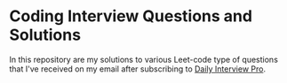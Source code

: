 # Coding Interview Questions and Solutions

In this repository are my solutions to various Leet-code type of questions that
I've received on my email after subscribing to [Daily Interview Pro](https://www.techseries.dev/daily). 
